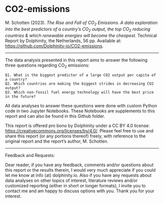 # CO2-emissions

M. Schotten (2023).  <em>The Rise and Fall of CO<sub>2</sub> Emissions.  A data exploration into the best predictors of a country’s CO<sub>2</sub> output, the top CO<sub>2</sub> reducing countries & which renewable energies will become the cheapest.</em>  Technical Report by Dolphinity, the Netherlands, 56 pp. Available at: https://github.com/Dolphinity-io/CO2-emissions.

_______________________________________________________________________________________________________________

The data analysis presented in this report aims to answer the following three questions regarding CO<sub>2</sub> emissions:

    Q1.	What is the biggest predictor of a large CO2 output per capita of a country?
    Q2.	Which countries are making the biggest strides in decreasing CO2 output?
    Q3.	Which non-fossil fuel energy technology will have the best price in the future?

All data analyses to answer these questions were done with custom Python code in two Jupyter Notebooks.  These Notebooks are supplements to this report and can also be found in this Github folder.


This report is offered pro bono by Dolphinity under a CC BY 4.0 license: <a href=https://creativecommons.org/licenses/by/4.0/ target="_blank">https://creativecommons.org/licenses/by/4.0/</a>. Please feel free to use and share this report (or any portions thereof) freely, with reference to the original report and the report’s author, M. Schotten.

_______________________________________________________________________________________________________________

Feedback and Requests:

Dear reader, if you have any feedback, comments and/or questions about this report or the results therein, I would very much appreciate if you could let me know at info (at) dolphinity.io.  Also if you have any requests about data analyses on other topics of interest, literature reviews and/or customized reporting (either in short or longer formats), I invite you to contact me and am happy to discuss options with you.  Thank you for your interest.

